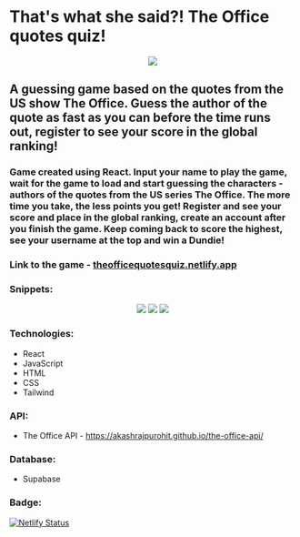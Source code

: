# That's what she said?! The Office quotes quiz!

<p align="center">
<img src="https://github.com/aleksandrawrombel/TheOffice_Quotes_Quiz/assets/128837261/1dab3c68-4980-40aa-b7f4-7eda2bc2242f"/>
</p>


## A guessing game based on the quotes from the US show The Office. Guess the author of the quote as fast as you can before the time runs out, register to see your score in the global ranking!

### Game created using React. Input your name to play the game, wait for the game to load and start guessing the characters - authors of the quotes from the US series The Office. The more time you take, the less points you get! Register and see your score and place in the global ranking, create an account after you finish the game. Keep coming back to score the highest, see your username at the top and win a Dundie!

### Link to the game - [theofficequotesquiz.netlify.app](https://theofficequotesquiz.netlify.app/)

### Snippets:
<p align="center">
<img src="https://github.com/aleksandrawrombel/TheOffice_Quotes_Quiz/assets/128837261/c2d58474-6f13-4581-9d2d-30e012a77616"/>
<img src="https://github.com/aleksandrawrombel/TheOffice_Quotes_Quiz/assets/128837261/28fa2dcb-d24a-4784-8278-b3b7860f8199"/>
<img src="https://github.com/aleksandrawrombel/TheOffice_Quotes_Quiz/assets/128837261/46e179d7-e39c-4aa6-85cb-8230fd590fd9"/>
</p>







### Technologies:

  * React
  * JavaScript
  * HTML
  * CSS
  * Tailwind

### API:

 * The Office API - https://akashrajpurohit.github.io/the-office-api/

### Database:

 * Supabase

### Badge:

[![Netlify Status](https://api.netlify.com/api/v1/badges/11d3a2d2-e016-4ba7-8a91-8b6d1ece08f0/deploy-status)](https://app.netlify.com/sites/theofficequotesquiz/deploys)
